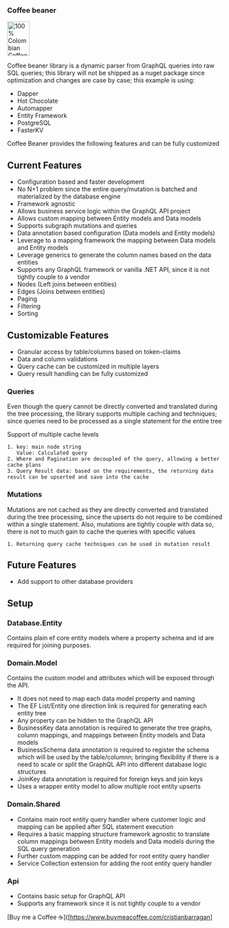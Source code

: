 ### Coffee beaner

<img src="https://github.com/CristianBarragan/CoffeeBean/blob/main/CoffeeBean/CoffeeBeanLogo.jpg" alt="100% Colombian Coffee" height="80" width="52">

Coffee beaner library is a dynamic parser from GraphQL queries into raw SQL queries; this library will not be shipped as a nuget package since optimization and changes are case by case; this example is using:

- Dapper
- Hot Chocolate
- Automapper
- Entity Framework
- PostgreSQL
- FasterKV

Coffee Beaner provides the following features and can be fully customized

## Current Features

- Configuration based and faster development
- No N+1 problem since the entire query/mutation is batched and materialized by the database engine
- Framework agnostic
- Allows business service logic within the GraphQL API project
- Allows custom mapping between Entity models and Data models
- Supports subgraph mutations and queries
- Data annotation based configuration (Data models and Entity models)
- Leverage to a mapping framework the mapping between Data models and Entity models
- Leverage generics to generate the column names based on the data entities
- Supports any GraphQL framework or vanilla .NET API, since it is not tightly couple to a vendor
- Nodes (Left joins between entities)
- Edges (Joins between entities)
- Paging
- Filtering
- Sorting


## Customizable Features

- Granular access by table/columns based on token-claims
- Data and column validations
- Query cache can be customized in multiple layers
- Query result handling can be fully customized
	
### Queries

Even though the query cannot be directly converted and translated during the tree processing, the library supports multiple caching and techniques; since queries need to be processed as a single statement for the entire tree

 Support of multiple cache levels

	1. key: main node string
	   Value: Calculated query
	2. Where and Pagination are decoupled of the query, allowing a better cache plans
	3. Query Result data: based on the requirements, the returning data result can be upserted and save into the cache

### Mutations

Mutations are not cached as they are directly converted and translated during the tree processing, since the upserts do not require to be combined within a single statement. Also, mutations are tightly couple with data so, there is not to much gain to cache the queries with specific values
	
	1. Returning query cache techniques can be used in mutation result

## Future Features

- Add support to other database providers

## Setup

### Database.Entity 
Contains plain ef core entity models where a property schema and id are required for joining purposes.

### Domain.Model 
Contains the custom model and attributes which will be exposed through the API. 

- It does not need to map each data model property and naming
- The EF List/Entity one direction link is required for generating each entity tree
- Any property can be hidden to the GraphQL API
- BusinessKey data annotation is required to generate the tree graphs, column mappings, and mappings between Entity models and Data models
- BusinessSchema data annotation is required to register the schema which will be used by the table/columnn; bringing flexibility if there is a need to scale or split the GraphQL API into different database logic structures
- JoinKey data annotation is required for foreign keys and join keys
- Uses a wrapper entity model to allow multiple root entity upserts

### Domain.Shared

- Contains main root entity query handler where customer logic and mapping can be applied after SQL statement execution
- Requires a basic mapping structure framework agnostic to translate column mappings between Entity models and Data models during the SQL query generation
- Further custom mapping can be added for root entity query handler
- Service Collection extension for adding the root entity query handler

### Api

- Contains basic setup for GraphQL API
- Supports any framework since it is not tightly couple to a vendor

  
[Buy me a Coffee ☕]([https://www.buymeacoffee.com/cristianbarragan]
